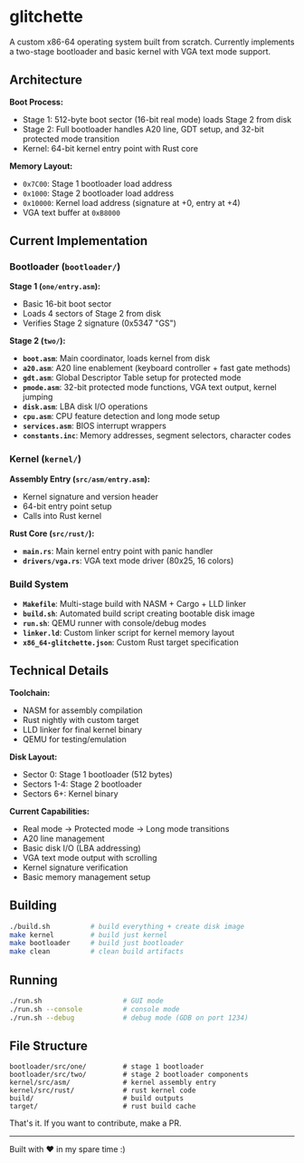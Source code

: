 # glitchette

A custom x86-64 operating system built from scratch. Currently implements a two-stage bootloader and basic kernel with VGA text mode support.

## Architecture

**Boot Process:**
- Stage 1: 512-byte boot sector (16-bit real mode) loads Stage 2 from disk
- Stage 2: Full bootloader handles A20 line, GDT setup, and 32-bit protected mode transition
- Kernel: 64-bit kernel entry point with Rust core

**Memory Layout:**
- `0x7C00`: Stage 1 bootloader load address  
- `0x1000`: Stage 2 bootloader load address
- `0x10000`: Kernel load address (signature at +0, entry at +4)
- VGA text buffer at `0xB8000`

## Current Implementation

### Bootloader (`bootloader/`)

**Stage 1 (`one/entry.asm`):**
- Basic 16-bit boot sector
- Loads 4 sectors of Stage 2 from disk
- Verifies Stage 2 signature (0x5347 "GS")

**Stage 2 (`two/`):**
- **`boot.asm`**: Main coordinator, loads kernel from disk
- **`a20.asm`**: A20 line enablement (keyboard controller + fast gate methods)  
- **`gdt.asm`**: Global Descriptor Table setup for protected mode
- **`pmode.asm`**: 32-bit protected mode functions, VGA text output, kernel jumping
- **`disk.asm`**: LBA disk I/O operations
- **`cpu.asm`**: CPU feature detection and long mode setup
- **`services.asm`**: BIOS interrupt wrappers
- **`constants.inc`**: Memory addresses, segment selectors, character codes

### Kernel (`kernel/`)

**Assembly Entry (`src/asm/entry.asm`):**
- Kernel signature and version header
- 64-bit entry point setup
- Calls into Rust kernel

**Rust Core (`src/rust/`):**
- **`main.rs`**: Main kernel entry point with panic handler
- **`drivers/vga.rs`**: VGA text mode driver (80x25, 16 colors)

### Build System

- **`Makefile`**: Multi-stage build with NASM + Cargo + LLD linker
- **`build.sh`**: Automated build script creating bootable disk image
- **`run.sh`**: QEMU runner with console/debug modes
- **`linker.ld`**: Custom linker script for kernel memory layout
- **`x86_64-glitchette.json`**: Custom Rust target specification

## Technical Details

**Toolchain:**
- NASM for assembly compilation
- Rust nightly with custom target
- LLD linker for final kernel binary
- QEMU for testing/emulation

**Disk Layout:**
- Sector 0: Stage 1 bootloader (512 bytes)
- Sectors 1-4: Stage 2 bootloader  
- Sectors 6+: Kernel binary

**Current Capabilities:**
- Real mode → Protected mode → Long mode transitions
- A20 line management
- Basic disk I/O (LBA addressing)
- VGA text mode output with scrolling
- Kernel signature verification
- Basic memory management setup

## Building

```bash
./build.sh          # build everything + create disk image
make kernel         # build just kernel  
make bootloader     # build just bootloader
make clean          # clean build artifacts
```

## Running

```bash
./run.sh                    # GUI mode
./run.sh --console          # console mode
./run.sh --debug            # debug mode (GDB on port 1234)
```

## File Structure

```
bootloader/src/one/         # stage 1 bootloader
bootloader/src/two/         # stage 2 bootloader components  
kernel/src/asm/             # kernel assembly entry
kernel/src/rust/            # rust kernel code
build/                      # build outputs
target/                     # rust build cache
```

That's it. If you want to contribute, make a PR.

---
Built with ❤️ in my spare time :)